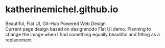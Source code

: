 katherinemichel.github.io
=========================

Beautiful, Flat UI, Git-Hub Powered Web Design <br>
Current page design based on designmodo Flat UI demo. Planning to change the image when I find something equally beautiful and fitting as a replacement
